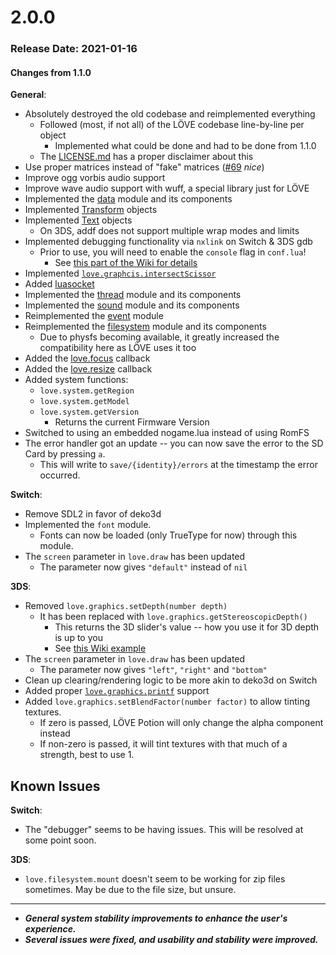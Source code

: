 # 2.0.0

### Release Date: 2021-01-16

#### Changes from 1.1.0

**General**:
- Absolutely destroyed the old codebase and reimplemented everything
  - Followed (most, if not all) of the LÖVE codebase line-by-line per object
    - Implemented what could be done and had to be done from 1.1.0
  - The [LICENSE.md](hhttps://github.com/TurtleP/LovePotion/blob/master/LICENSE.md) has a proper disclaimer about this
- Use proper matrices instead of "fake" matrices ([#69](https://github.com/TurtleP/LovePotion/issues/69) *nice*)
- Improve ogg vorbis audio support
- Improve wave audio support with wuff, a special library just for LÖVE
- Implemented the [data](https://love2d.org/wiki/love.data) module and its components
- Implemented [Transform](https://love2d.org/wiki/Transform) objects
- Implemented [Text](https://love2d.org/wiki/Text) objects
  - On 3DS, addf does not support multiple wrap modes and limits
- Implemented debugging functionality via `nxlink` on Switch & 3DS gdb
  - Prior to use, you will need to enable the `console` flag in `conf.lua`!
    - See [this part of the Wiki for details](ko-kr/compatibility?id=debugging-your-game)
- Implemented [`love.graphcis.intersectScissor`](https://love2d.org/wiki/love.graphics.intersectScissor)
- Added [luasocket](http://w3.impa.br/~diego/software/luasocket/)
- Implemented the [thread](https://love2d.org/wiki/love.thread) module and its components
- Implemented the [sound](https://love2d.org/wiki/love.sound) module and its components
- Reimplemented the [event](https://love2d.org/wiki/love.event) module
- Reimplemented the [filesystem](https://love2d.org/wiki/love.filesystem) module and its components
  - Due to physfs becoming available, it greatly increased the compatibility here as LÖVE uses it too
- Added the [love.focus](https://love2d.org/wiki/love.focus) callback
- Added the [love.resize](https://love2d.org/wiki/love.resize) callback
- Added system functions:
  - `love.system.getRegion`
  - `love.system.getModel`
  - `love.system.getVersion`
    - Returns the current Firmware Version
- Switched to using an embedded nogame.lua instead of using RomFS
- The error handler got an update -- you can now save the error to the SD Card by pressing `a`.
  - This will write to `save/{identity}/errors` at the timestamp the error occurred.

**Switch**:
- Remove SDL2 in favor of deko3d
- Implemented the `font` module.
  - Fonts can now be loaded (only TrueType for now) through this module.
- The `screen` parameter in `love.draw` has been updated
  - The parameter now gives `"default"` instead of `nil`

**3DS**:
- Removed `love.graphics.setDepth(number depth)`
  - It has been replaced with `love.graphics.getStereoscopicDepth()`
    - This returns the 3D slider's value -- how you use it for 3D depth is up to you
    - See [this Wiki example](ko-kr/compatibility?id=miscellaneous)
- The `screen` parameter in `love.draw` has been updated
  - The parameter now gives `"left"`, `"right"` and `"bottom"`
- Clean up clearing/rendering logic to be more akin to deko3d on Switch
- Added proper [`love.graphics.printf`](https://love2d.org/wiki/love.graphics.printf) support
- Added `love.graphics.setBlendFactor(number factor)` to allow tinting textures.
  - If zero is passed, LÖVE Potion will only change the alpha component instead
  - If non-zero is passed, it will tint textures with that much of a strength, best to use 1.

## Known Issues

**Switch**:
  - The "debugger" seems to be having issues. This will be resolved at some point soon.

**3DS**:
  - `love.filesystem.mount` doesn't seem to be working for zip files sometimes. May be due to the file size, but unsure.

---
- **_General system stability improvements to enhance the user's experience._**
- **_Several issues were fixed, and usability and stability were improved._**
